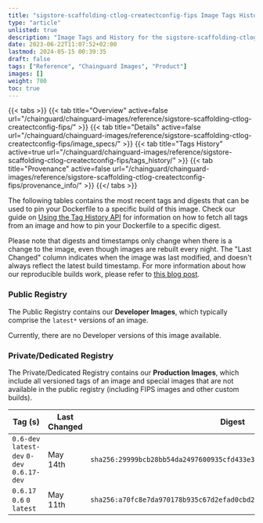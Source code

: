 ```yaml
---
title: "sigstore-scaffolding-ctlog-createctconfig-fips Image Tags History"
type: "article"
unlisted: true
description: "Image Tags and History for the sigstore-scaffolding-ctlog-createctconfig-fips Chainguard Image"
date: 2023-06-22T11:07:52+02:00
lastmod: 2024-05-15 00:39:35
draft: false
tags: ["Reference", "Chainguard Images", "Product"]
images: []
weight: 700
toc: true
---
```


{{< tabs >}}
{{< tab title="Overview" active=false url="/chainguard/chainguard-images/reference/sigstore-scaffolding-ctlog-createctconfig-fips/" >}}
{{< tab title="Details" active=false url="/chainguard/chainguard-images/reference/sigstore-scaffolding-ctlog-createctconfig-fips/image_specs/" >}}
{{< tab title="Tags History" active=true url="/chainguard/chainguard-images/reference/sigstore-scaffolding-ctlog-createctconfig-fips/tags_history/" >}}
{{< tab title="Provenance" active=false url="/chainguard/chainguard-images/reference/sigstore-scaffolding-ctlog-createctconfig-fips/provenance_info/" >}}
{{</ tabs >}}

The following tables contains the most recent tags and digests that can be used to pin your Dockerfile to a specific build of this image. Check our guide on [Using the Tag History API](/chainguard/chainguard-images/using-the-tag-history-api/) for information on how to fetch all tags from an image and how to pin your Dockerfile to a specific digest.

Please note that digests and timestamps only change when there is a change to the image, even though images are rebuilt every night. The "Last Changed" column indicates when the image was last modified, and doesn't always reflect the latest build timestamp. For more information about how our reproducible builds work, please refer to [this blog post](https://www.chainguard.dev/unchained/reproducing-chainguards-reproducible-image-builds).

### Public Registry
The Public Registry contains our **Developer Images**, which typically comprise the `latest*` versions of an image.

Currently, there are no Developer versions of this image available.

### Private/Dedicated Registry
The Private/Dedicated Registry contains our **Production Images**, which include all versioned tags of an image and special images that are not available in the public registry (including FIPS images and other custom builds).

| Tag (s)                                      | Last Changed | Digest                                                                    |
|----------------------------------------------|--------------|---------------------------------------------------------------------------|
|  `0.6-dev` `latest-dev` `0-dev` `0.6.17-dev` | May 14th     | `sha256:29999bcb28bb54da2497600935cfd433e3b0fc35f050bbf484f7aa44b2506c42` |
|  `0.6.17` `0.6` `0` `latest`                 | May 11th     | `sha256:a70fc8e7da970178b935c67d2efad0cbd20779133a451f29bb06fe4a60b9bcd4` |

